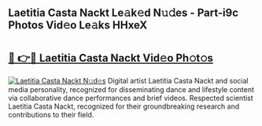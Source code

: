 ## Laetitia Casta Nackt Le𝚊k𝚎d N𝚞𝚍es - Part-i9c Photos Vid𝚎o Le𝚊ks HHxeX

# <h2><a href="http://fb9tw6g.evod.top/?m=Laetitia+Casta+Nackt">🔗 👉🔴 Laetitia Casta Nackt Vid𝚎o Ph𝚘t𝚘s</a></h2>

[![Laetitia Casta Nackt N𝚞d𝚎s](https://i.imgur.com/8V9OHl7.gif)](http://fb9tw6g.evod.top/?m=Laetitia+Casta+Nackt)
Digital artist Laetitia Casta Nackt and social media personality, recognized for disseminating dance and lifestyle content via collaborative dance performances and brief videos. Respected scientist Laetitia Casta Nackt, recognized for their groundbreaking research and contributions to their field. 

